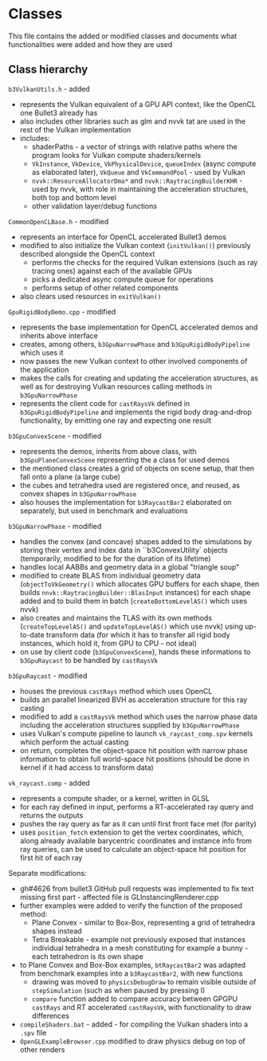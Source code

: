 # Classes
This file contains the added or modified classes and documents what functionalities were added and how they are used

## Class hierarchy

``b3VulkanUtils.h`` - added
 - represents the Vulkan equivalent of a GPU API context, like the OpenCL one Bullet3 already has
 - also includes other libraries such as glm and nvvk tat are used in the rest of the Vulkan implementation
 - includes:
    - shaderPaths - a vector of strings with relative paths where the program looks for Vulkan compute shaders/kernels
    - ``VkInstance``, ``VkDevice``, ``VkPhysicalDevice``, ``queueIndex`` (async compute as elaborated later), ``VkQueue`` and ``VkCommandPool`` - used by Vulkan
    - ``nvvk::ResourceAllocatorDma*`` and ``nvvk::RaytracingBuilderKHR`` - used by nvvk, with role in maintaining the acceleration structures, both top and bottom level
    - other validation layer/debug functions

``CommonOpenCLBase.h`` - modified
 - represents an interface for OpenCL accelerated Bullet3 demos
 - modified to also initialize the Vulkan context (``initVulkan()``) previously described alongside the OpenCL context
    - performs the checks for the required Vulkan extensions (such as ray tracing ones) against each of the available GPUs
    - picks a dedicated async compute queue for operations
    - performs setup of other related components
 - also clears used resources in ``exitVulkan()``

 ``GpuRigidBodyDemo.cpp`` - modified
  - represents the base implementation for OpenCL accelerated demos and inherits above interface
  - creates, among others, ``b3GpuNarrowPhase`` and ``b3GpuRigidBodyPipeline`` which uses it
  - now passes the new Vulkan context to other involved components of the application
  - makes the calls for creating and updating the acceleration structures, as well as for destroying Vulkan resources calling methods in ``b3GpuNarrowPhase``
  - represents the client code for ``castRaysVk`` defined in ``b3GpuRigidBodyPipeline`` and implements the rigid body drag-and-drop functionality, by emitting one ray and expecting one result

``b3GpuConvexScene`` - modified
 - represents the demos, inherits from above class, with ``b3GpuPlaneConvexScene`` representing the a class for used demos
 - the mentioned class creates a grid of objects on scene setup, that then fall onto a plane (a large cube)
 - the cubes and tetrahedra used are registered once, and reused, as convex shapes in ``b3GpuNarrowPhase``
 - also houses the implementation for ``b3RaycastBar2`` elaborated on separately, but used in benchmark and evaluations

``b3GpuNarrowPhase`` - modified
 - handles the convex (and concave) shapes added to the simulations by storing their vertex and index data in ``b3ConvexUtility` objects (temporarily, modified to be for the duration of its lifetime)
 - handles local AABBs and geometry data in a global "triangle soup"
 - modified to create BLAS from individual geometry data (``objectToVkGeometry()`` which allocates GPU buffers for each shape, then builds ``nnvk::RaytracingBuilder::BlasInput`` instances) for each shape added and to build them in batch (``createBottomLevelAS()`` which uses nvvk)
 - also creates and maintains the TLAS with its own methods (``createTopLevelAS()`` and ``updateTopLevelAS()`` which use nvvk) using up-to-date transform data (for which it has to transfer all rigid body instances, which hold it, from GPU to CPU - not ideal)
 - on use by client code (``b3GpuConvexScene``), hands these informations to ``b3GpuRaycast`` to be handled by ``castRaysVk``

``b3GpuRaycast`` - modified
 - houses the previous ``castRays`` method which uses OpenCL
 - builds an parallel linearized BVH as acceleration structure for this ray casting
 - modified to add a ``castRaysVk`` method which uses the narrow phase data including the acceleration structures supplied by ``b3GpuNarrowPhase``
 - uses Vulkan's compute pipeline to launch ``vk_raycast_comp.spv`` kernels which perform the actual casting
 - on return, completes the object-space hit position with narrow phase information to obtain full world-space hit positions (should be done in kernel if it had access to transform data)

``vk_raycast.comp`` - added
 - represents a compute shader, or a kernel, written in GLSL
 - for each ray defined in input, performs a RT-accelerated ray query and returns the outputs
 - pushes the ray query as far as it can until first front face met (for parity)
 - uses ``position_fetch`` extension to get the vertex coordinates, which, along already available barycentric coordinates and instance info from ray queries, can be used to calculate an object-space hit position for first hit of each ray

Separate modifications:
 - gh#4626 from bullet3 GitHub pull requests was implemented to fix text missing first part - affected file is GLInstancingRenderer.cpp
 - further examples were added to verify the function of the proposed method:
    - Plane Convex - similar to Box-Box, representing a grid of tetrahedra shapes instead
    - Tetra Breakable - example not previously exposed that instances individual tetrahedra in a mesh constituting for example a bunny - each tetrahedron is its own shape
- to Plane Convex and Box-Box examples, ``btRaycastBar2`` was adapted from benchmark examples into a ``b3RaycastBar2``, with new functions
    - drawing was moved to ``physicsDebugDraw`` to remain visible outside of ``stepSimulation`` (such as when paused by pressing I)
    - ``compare`` function added to compare accuracy between GPGPU ``castRays`` and RT accelerated ``castRaysVk``, with functionality to draw differences
- ``compileShaders.bat`` - added - for compiling the Vulkan shaders into a ``.spv`` file
- ``OpenGLExampleBrowser.cpp`` modified to draw physics debug on top of other renders